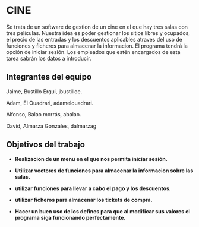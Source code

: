 # CINE

Se trata de un software de gestion de un cine en el que hay tres salas con tres peliculas.
Nuestra idea es poder gestionar los sitios libres y ocupados, el precio de las entradas y los descuentos aplicables atraves del uso de funciones y ficheros para almacenar la informacion. 
El programa tendrá la opción de iniciar sesión. Los empleados que estén encargados de esta tarea sabrán los datos a introducir.

## Integrantes del equipo

Jaime, Bustillo Ergui, jbustilloe.

Adam, El Ouadrari, adamelouadrari.

Alfonso, Balao morrás, abalao.

David, Almarza Gonzales, dalmarzag


## Objetivos del trabajo

* **Realizacion de un menu en el que nos permita iniciar sesión.** 

* **Utilizar vectores de funciones para almacenar la informacion sobre las salas.**

* **utilizar funciones para llevar a cabo el pago y los descuentos.**

* **utilizar ficheros para almacenar los tickets de compra.**

* **Hacer un buen uso de los defines para que al modificar sus valores el programa siga funcionando perfectamente.**
